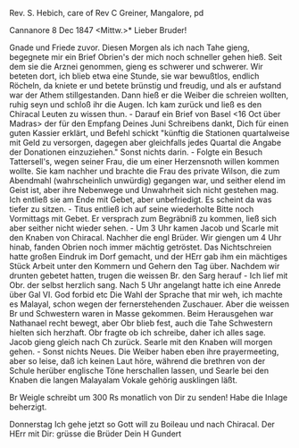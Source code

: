 Rev. S. Hebich, care of Rev C Greiner, Mangalore, pd

 Cannanore 8 Dec 1847
 <Mittw.>*
Lieber Bruder!

Gnade und Friede zuvor. Diesen Morgen als ich nach Tahe gieng, begegnete mir ein Brief Obrien's der mich noch schneller gehen hieß. Seit dem sie die Arznei genommen, gieng es schwerer und schwerer. Wir beteten dort, ich blieb etwa eine Stunde, sie war bewußtlos, endlich Röcheln, da kniete er und betete brünstig und freudig, und als er aufstand war der Athem stillgestanden. Dann hieß er die Weiber die schreien wollten, ruhig seyn und schloß ihr die Augen. Ich kam zurück und ließ es den Chiracal Leuten zu wissen thun. - Darauf ein Brief von Basel <16 Oct über Madras> der für den Empfang Deines Juni Schreibens dankt, Dich für einen guten Kassier erklärt, und Befehl schickt "künftig die Stationen quartalweise mit Geld zu versorgen, dagegen aber gleichfalls jedes Quartal die Angabe der Donationen einzuziehen." Sonst nichts darin. - Folgte ein Besuch Tattersell's, wegen seiner Frau, die um einer Herzensnoth willen kommen wollte. Sie kam nachher und brachte die Frau des private Wilson, die zum Abendmahl (wahrscheinlich unwürdig) gegangen war, und seither elend im Geist ist, aber ihre Nebenwege und Unwahrheit sich nicht gestehen mag. Ich entließ sie am Ende mit Gebet, aber unbefriedigt. Es scheint da was tiefer zu sitzen. - Titus entließ ich auf seine wiederholte Bitte noch Vormittags mit Gebet. Er versprach zum Begräbniß zu kommen, ließ sich aber seither nicht wieder sehen. - Um 3 Uhr kamen Jacob und Scarle mit den Knaben von Chiracal. Nachher die engl Brüder. Wir giengen um 4 Uhr hinab, fanden Obrien noch immer mächtig getröstet. Das Nichtschreien hatte großen Eindruk im Dorf gemacht, und der HErr gab ihm ein mächtiges Stück Arbeit unter den Kommern und Gehern den Tag über. Nachdem wir drunten gebetet hatten, trugen die weissen Br. den Sarg herauf - Ich lief mit Obr. der selbst herzlich sang. Nach 5 Uhr angelangt hatte ich eine Anrede über Gal VI. God forbid etc Die Wahl der Sprache that mir weh, ich machte es Malayal, schon wegen der fernerstehenden Zuschauer. Aber die weissen Br und Schwestern waren in Masse gekommen. Beim Herausgehen war Nathanael recht bewegt, aber Obr blieb fest, auch die Tahe Schwestern hielten sich herzhaft. Obr fragte ob ich schreibe, daher ich alles sage. Jacob gieng gleich nach Ch zurück. Searle mit den Knaben will morgen gehen. - Sonst nichts Neues. Die Weiber haben eben ihre prayermeeting, aber so leise, daß ich keinen Laut höre, während die brethren von der Schule herüber englische Töne herschallen lassen, und Searle bei den Knaben die langen Malayalam Vokale gehörig ausklingen läßt.

Br Weigle schreibt um 300 Rs monatlich von Dir zu senden! Habe die Inlage beherzigt.

Donnerstag Ich gehe jetzt so Gott will zu Boileau und nach Chiracal. 
Der HErr mit Dir: grüsse die Brüder
 Dein H Gundert


